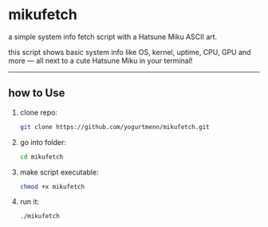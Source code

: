 # mikufetch
a simple system info fetch script with a Hatsune Miku ASCII art.

this script shows basic system info like OS, kernel, uptime, CPU, GPU and more — all next to a cute Hatsune Miku in your terminal!

---

## how to Use

1. clone repo:
   ```bash
   git clone https://github.com/yogurtmenn/mikufetch.git
   ```

2. go into folder:
   ```bash
   cd mikufetch
   ```

3. make script executable:
   ```bash
   chmod +x mikufetch
   ```

4. run it:
   ```bash
   ./mikufetch
   ```
